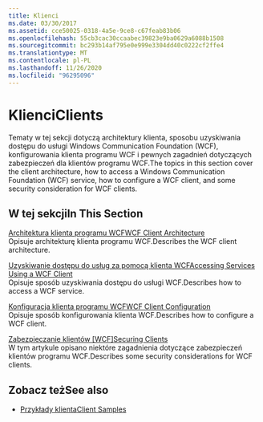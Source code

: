```yaml
---
title: Klienci
ms.date: 03/30/2017
ms.assetid: cce50025-0318-4a5e-9ce8-c67feab83b06
ms.openlocfilehash: 55cb3cac30ccaabec39823e9ba0629a6088b1508
ms.sourcegitcommit: bc293b14af795e0e999e3304dd40c0222cf2ffe4
ms.translationtype: MT
ms.contentlocale: pl-PL
ms.lasthandoff: 11/26/2020
ms.locfileid: "96295096"
---
```

# <a name="clients"></a><span data-ttu-id="039da-102">Klienci</span><span class="sxs-lookup"><span data-stu-id="039da-102">Clients</span></span>

<span data-ttu-id="039da-103">Tematy w tej sekcji dotyczą architektury klienta, sposobu uzyskiwania dostępu do usługi Windows Communication Foundation (WCF), konfigurowania klienta programu WCF i pewnych zagadnień dotyczących zabezpieczeń dla klientów programu WCF.</span><span class="sxs-lookup"><span data-stu-id="039da-103">The topics in this section cover the client architecture, how to access a Windows Communication Foundation (WCF) service, how to configure a WCF client, and some security consideration for WCF clients.</span></span>  
  
## <a name="in-this-section"></a><span data-ttu-id="039da-104">W tej sekcji</span><span class="sxs-lookup"><span data-stu-id="039da-104">In This Section</span></span>  

 [<span data-ttu-id="039da-105">Architektura klienta programu WCF</span><span class="sxs-lookup"><span data-stu-id="039da-105">WCF Client Architecture</span></span>](client-architecture.md)  
 <span data-ttu-id="039da-106">Opisuje architekturę klienta programu WCF.</span><span class="sxs-lookup"><span data-stu-id="039da-106">Describes the WCF client architecture.</span></span>  
  
 [<span data-ttu-id="039da-107">Uzyskiwanie dostępu do usług za pomocą klienta WCF</span><span class="sxs-lookup"><span data-stu-id="039da-107">Accessing Services Using a WCF Client</span></span>](accessing-services-using-a-client.md)  
 <span data-ttu-id="039da-108">Opisuje sposób uzyskiwania dostępu do usługi WCF.</span><span class="sxs-lookup"><span data-stu-id="039da-108">Describes how to access a WCF service.</span></span>  
  
 [<span data-ttu-id="039da-109">Konfiguracja klienta programu WCF</span><span class="sxs-lookup"><span data-stu-id="039da-109">WCF Client Configuration</span></span>](client-configuration.md)  
 <span data-ttu-id="039da-110">Opisuje sposób konfigurowania klienta WCF.</span><span class="sxs-lookup"><span data-stu-id="039da-110">Describes how to configure a WCF client.</span></span>  
  
 <span data-ttu-id="039da-111">[Zabezpieczanie klientów [WCF]](../securing-clients.md)</span><span class="sxs-lookup"><span data-stu-id="039da-111">[Securing Clients](../securing-clients.md)</span></span>  
 <span data-ttu-id="039da-112">W tym artykule opisano niektóre zagadnienia dotyczące zabezpieczeń klientów programu WCF.</span><span class="sxs-lookup"><span data-stu-id="039da-112">Describes some security considerations for WCF clients.</span></span>  
  
## <a name="see-also"></a><span data-ttu-id="039da-113">Zobacz też</span><span class="sxs-lookup"><span data-stu-id="039da-113">See also</span></span>

- [<span data-ttu-id="039da-114">Przykłady klienta</span><span class="sxs-lookup"><span data-stu-id="039da-114">Client Samples</span></span>](../samples/client.md)

